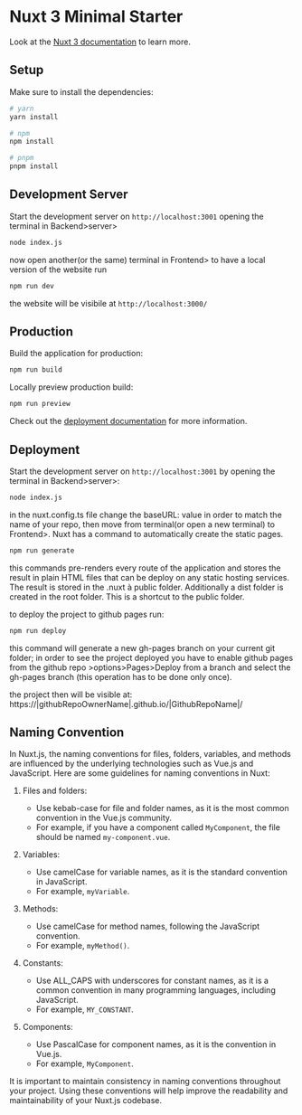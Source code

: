 # Nuxt 3 Minimal Starter

Look at the [Nuxt 3 documentation](https://nuxt.com/docs/getting-started/introduction) to learn more.

## Setup

Make sure to install the dependencies:

```bash
# yarn
yarn install

# npm
npm install

# pnpm
pnpm install
```

## Development Server

Start the development server on `http://localhost:3001`
opening the terminal in Backend>server> 

```bash
node index.js
```

now open another(or the same) terminal in Frontend>
to have a local version of the website run 

```bash
npm run dev
```
the website will be visibile at `http://localhost:3000/`

## Production

Build the application for production:

```bash
npm run build
```

Locally preview production build:

```bash
npm run preview
```

Check out the [deployment documentation](https://nuxt.com/docs/getting-started/deployment) for more information.

## Deployment

Start the development server on `http://localhost:3001`
by opening the terminal in Backend>server>:

```bash
node index.js
```
in the nuxt.config.ts file change the baseURL: value in order to match the name of your repo,
then move from terminal(or open a new terminal) to Frontend>.
Nuxt has a command to automatically create the static pages.

```bash
npm run generate
```
this commands pre-renders every route of the 
application and stores the result in plain HTML files that can be
deploy on any static hosting services.
The result is stored in the .nuxt à public folder.
Additionally a dist folder is created in the root folder. This is a 
shortcut to the public folder.

to deploy the project to github pages run:

```bash
npm run deploy
```
this command will generate a new gh-pages branch on your current git folder;
in order to see the project deployed you have to enable github pages from 
the github repo >options>Pages>Deploy from a branch and select the gh-pages branch
(this operation has to be done only once).

the project then will be visible at:
   https://|githubRepoOwnerName|.github.io/|GithubRepoName|/

## Naming Convention

In Nuxt.js, the naming conventions for files, folders, variables, and methods are influenced by the underlying technologies such as Vue.js and JavaScript. Here are some guidelines for naming conventions in Nuxt:

1. Files and folders:
   - Use kebab-case for file and folder names, as it is the most common convention in the Vue.js community.
   - For example, if you have a component called `MyComponent`, the file should be named `my-component.vue`.

2. Variables:
   - Use camelCase for variable names, as it is the standard convention in JavaScript.
   - For example, `myVariable`.

3. Methods:
   - Use camelCase for method names, following the JavaScript convention.
   - For example, `myMethod()`.

4. Constants:
   - Use ALL_CAPS with underscores for constant names, as it is a common convention in many programming languages, including JavaScript.
   - For example, `MY_CONSTANT`.

5. Components:
   - Use PascalCase for component names, as it is the convention in Vue.js.
   - For example, `MyComponent`.

It is important to maintain consistency in naming conventions throughout your project. Using these conventions will help improve the readability and maintainability of your Nuxt.js codebase.



